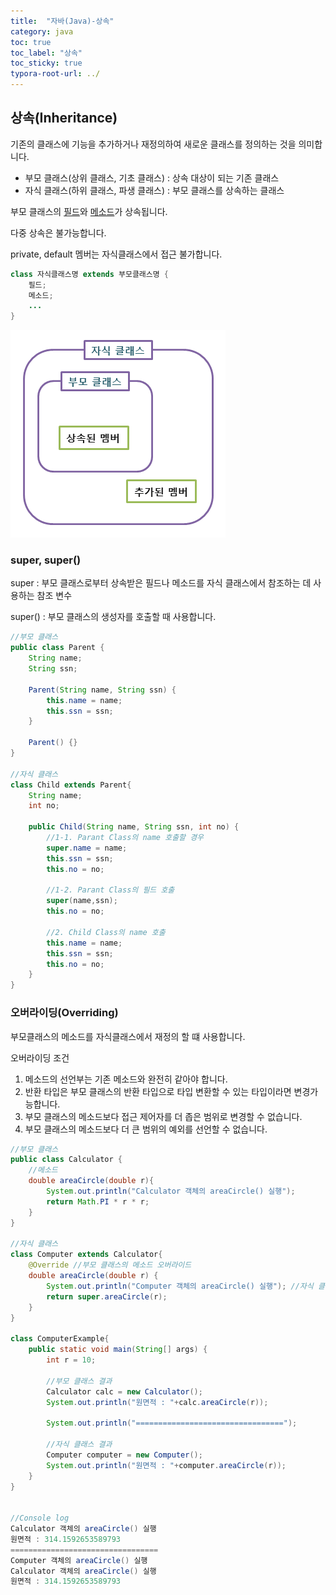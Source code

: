 ```yaml
---
title:  "자바(Java)-상속"
category: java
toc: true
toc_label: "상속"
toc_sticky: true
typora-root-url: ../
---
```








## 상속(Inheritance)

기존의 클래스에 기능을 추가하거나 재정의하여 새로운 클래스를 정의하는 것을 의미합니다.
- 부모 클래스(상위 클래스, 기초 클래스) : 상속 대상이 되는 기존 클래스
- 자식 클래스(하위 클래스, 파생 클래스) : 부모 클래스를 상속하는 클래스

부모 클래스의 <u>필드</u>와 <u>메소드</u>가 상속됩니다.

다중 상속은 불가능합니다.

private, default 멤버는 자식클래스에서 접근 불가합니다.

```java
class 자식클래스명 extends 부모클래스명 {
    필드;
    메소드;
    ...
}
```



![img_java_inheritance_diagram](/images/2023-11-03-javaInheritance/img_java_inheritance_diagram.png)





### super, super()

super : 부모 클래스로부터 상속받은 필드나 메소드를 자식 클래스에서 참조하는 데 사용하는 참조 변수

super() : 부모 클래스의 생성자를 호출할 때 사용합니다.

```java
//부모 클래스
public class Parent {
    String name;
    String ssn;

    Parent(String name, String ssn) {
        this.name = name;
        this.ssn = ssn;
    }

    Parent() {}
}

//자식 클래스
class Child extends Parent{
    String name;
    int no;

    public Child(String name, String ssn, int no) {
        //1-1. Parant Class의 name 호출할 경우
        super.name = name;
        this.ssn = ssn;
        this.no = no;
        
        //1-2. Parant Class의 필드 호출
        super(name,ssn);
        this.no = no;
        
        //2. Child Class의 name 호출
        this.name = name;
        this.ssn = ssn;
        this.no = no;
    }
}
```





### 오버라이딩(Overriding)

부모클래스의 메소드를 자식클래스에서 재정의 할 떄 사용합니다.

오버라이딩 조건
1. 메소드의 선언부는 기존 메소드와 완전히 같아야 합니다.
2. 반환 타입은 부모 클래스의 반환 타입으로 타입 변환할 수 있는 타입이라면 변경가능합니다.
3. 부모 클래스의 메소드보다 접근 제어자를 더 좁은 범위로 변경할 수 없습니다.
4. 부모 클래스의 메소드보다 더 큰 범위의 예외를 선언할 수 없습니다.

```java
//부모 클래스
public class Calculator {
    //메소드
    double areaCircle(double r){
        System.out.println("Calculator 객체의 areaCircle() 실행");
        return Math.PI * r * r;
    }
}

//자식 클래스
class Computer extends Calculator{
    @Override //부모 클래스의 메소드 오버라이드
    double areaCircle(double r) {
        System.out.println("Computer 객체의 areaCircle() 실행"); //자식 클래스에서 내용 수정
        return super.areaCircle(r);
    }
}

class ComputerExample{
    public static void main(String[] args) {
        int r = 10;

        //부모 클래스 결과
        Calculator calc = new Calculator();
        System.out.println("원면적 : "+calc.areaCircle(r));

        System.out.println("=================================");

        //자식 클래스 결과
        Computer computer = new Computer();
        System.out.println("원면적 : "+computer.areaCircle(r));
    }
}


//Console log
Calculator 객체의 areaCircle() 실행
원면적 : 314.1592653589793
=================================
Computer 객체의 areaCircle() 실행
Calculator 객체의 areaCircle() 실행
원면적 : 314.1592653589793
```



